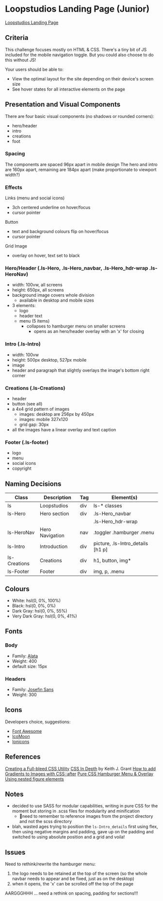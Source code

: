 # Loopstudios Landing Page (Junior)

[Loopstudios Landing Page](https://www.frontendmentor.io/challenges/loopstudios-landing-page-N88J5Onjw)

## Criteria

This challenge focuses mostly on HTML & CSS. There's a tiny bit of JS included
for the mobile navigation toggle. But you could also choose to do this without
JS!

Your users should be able to:

- View the optimal layout for the site depending on their device's screen size
- See hover states for all interactive elements on the page

## Presentation and Visual Components

There are four basic visual components (no shadows or rounded corners):

- hero/header
- intro
- creations
- foot

### Spacing

The components are spaced 96px apart in mobile design The hero and intro are
160px apart, remaining are 184px apart (make proportionate to viewport width?)

### Effects

Links (menu and social icons)

- 3ch centered underline on hover/focus
- cursor pointer

Button

- text and background colours flip on hover/focus
- cursor pointer

Grid Image

- overlay on hover, text set to black

### Hero/Header (.ls-Hero, .ls-Hero_navbar, .ls-Hero_hdr-wrap .ls-HeroNav)

- width: 100vw, all screens
- height: 650px, all screens
- background image covers whole division
  - available in desktop and mobile sizes
- 3 elements:
  - logo
  - header text
  - menu (5 items)
    - collapses to hamburger menu on smaller screens
      - opens as an hero/header overlay with an 'x' for closing

### Intro (.ls-Intro)

- width: 100vw
- height: 500px desktop, 527px mobile
- image
- header and paragraph that slightly overlays the image's bottom right corner

### Creations (.ls-Creations)

- header
- button (see all)
- a 4x4 grid pattern of images
  - images: desktop are 256px by 450px
  - images: mobile 327x120
  - grid gap: 30px
- all the images have a linear overlay and text caption

### Footer (.ls-footer)

- logo
- menu
- social icons
- copyright

## Naming Decisions

| Class        | Description     | Tag | Element(s)                        |
| ------------ | --------------- | --- | --------------------------------- |
| ls           | Loopstudios     | div | ls-\* classes                     |
| ls-Hero      | Hero section    | div | .ls-Hero_navbar                   |
|              |                 |     | .ls-Hero_hdr-wrap                 |
| ls-HeroNav   | Hero Navigation | nav | .toggler .hamburger .menu         |
| ls-Intro     | Introduction    | div | picture, .ls-Intro_details [h1 p] |
| ls-Creations | Creations       | div | h1, button, img\*                 |
| ls-Footer    | Footer          | div | img, p, .menu                     |

## Colours

- White: hsl(0, 0%, 100%)
- Black: hsl(0, 0%, 0%)
- Dark Gray: hsl(0, 0%, 55%)
- Very Dark Gray: hsl(0, 0%, 41%)

## Fonts

### Body

- Family: [Alata](https://fonts.google.com/specimen/Alata)
- Weight: 400
- default size: 15px

### Headers

- Family: [Josefin Sans](https://fonts.google.com/specimen/Josefin+Sans)
- Weight: 300

## Icons

Developers choice, suggestions:

- [Font Awesome](https://fontawesome.com)
- [IcoMoon](https://icomoon.io)
- [Ionicons](https://ionicons.com)

## References

[Creating a Full-bleed CSS Utility](https://piccalil.li/tutorial/creating-a-full-bleed-css-utility)
[CSS In Depth](https://www.manning.com/books/css-in-depth) by Keith J. Grant
[How to add Gradients to Images with CSS::after](https://peter.coffee/how-to-use-css-pseudo-elements-to-add-a-gradient-to-images)
[Pure CSS Hamburger Menu & Overlay](https://www.youtube.com/watch?v=DZg6UfS5zYg)
[Using nested figure elements](https://developer.paciellogroup.com/blog/2011/11/html5-accessibility-chops-using-nested-figure-elements/)

## Notes

- decided to use SASS for modular capabilities, writing in pure CSS for the
  moment but storing in .scss files for modularity and minification
  - 🔸need to remember to reference images from the project directory and not
    the scss directory
- blah, wasted ages trying to position the `ls-Intro_details` first using flex,
  then using negative margins and padding, gave up on the padding and switched
  to using absolute position and a grid and voila!

## Issues

Need to rethink/rewrite the hamburger menu:

1. the logo needs to be retained at the top of the screen (so the whole navbar
   needs to appear and be fixed, just as on the desktop)
1. when it opens, the 'x' can be scrolled off the top of the page

AARGGGHHH ... need a rethink on spacing, padding for sections!!!
